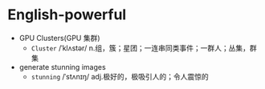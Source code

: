# English-powerful

- GPU Clusters(GPU 集群)
  -  `Cluster` /ˈklʌstər/ n.组，簇；星团；一连串同类事件；一群人；丛集，群集
- generate stunning images
  -  `stunning` /ˈstʌnɪŋ/ adj.极好的，极吸引人的；令人震惊的
